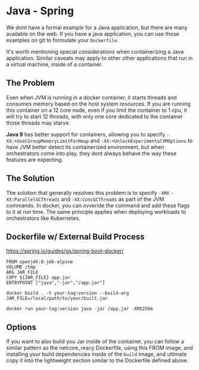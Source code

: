 # Java - Spring

We dont have a formal example for a Java application, but there are many available on the web. If you have a java application, you can use those examples on git to formulate your `Dockerfile`.

It's worth mentioning special considerations when containerizing a Java application. Similar caveats may apply to other other applications that run in a virtual machine, inside of a container.

## The Problem
Even when JVM is running in a docker container, it starts threads and consumes memory based on the host system resources. If you are running this container on a 12 core node, even if you limit the container to 1 cpu, it will try to start 12 threads, with only one core dedicated to the container those threads may starve.

**Java 9** has better support for containers, allowing you to specify `-XX:+UseCGroupMemoryLimitForHeap` and `-XX:+UnlockExperimentalVMOptions` to have JVM better detect its containerized environment, but when orchestrators come into play, they dont always behave the way these features are expecting.

## The Solution
The solution that generally resolves this problem is to specify `-XMX` `-XX:ParallelGCThreads` and `-XX:ConcGCThreads` as part of the JVM commands. In docker, you can ovveride the command and add these flags to it at run time. The same principle applies when deploying workloads to orchestrators like Kubernetes.

## Dockerfile w/ External Build Process

https://spring.io/guides/gs/spring-boot-docker/
```
FROM openjdk:8-jdk-alpine
VOLUME /tmp
ARG JAR_FILE
COPY ${JAR_FILE} app.jar
ENTRYPOINT ["java","-jar","/app.jar"]
```


`docker build . -t your-tag:version --build-arg JAR_FILE=/local/path/to/your/built.jar`

`docker run your-tag:version java -jar /app.jar -XMX256m`


## Options

If you want to also build you Jar inside of the container, you can follow a similar pattern as the netcore_reacy Dockerfile, using this FROM image, and installing your build dependencies inside of the `build` image, and ultimate copy it into the lightweight section similar to the Dockerfile defined above.